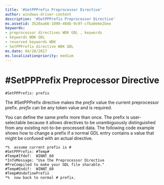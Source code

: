```yaml
---
title: '#SetPPPrefix Preprocessor Directive'
author: windows-driver-content
description: '#SetPPPrefix Preprocessor Directive'
ms.assetid: 3520aa66-1090-40db-9c9f-cfba0e6e2bee
keywords:
- preprocessor directives WDK GDL , keywords
- keywords WDK GDL
- reserved keywords WDK
- SetPPPrefix directive WDK GDL
ms.date: 04/20/2017
ms.localizationpriority: medium
---
```


# \#SetPPPrefix Preprocessor Directive


```GDL
#SetPPPrefix: prefix
```

The \#SetPPPrefix directive makes the *prefix* value the current preprocessor prefix. *prefix* can be any token value and is required.

You can define the same prefix more than once. The prefix is user-selectable because it allows directives to be unambiguously distinguished from any existing not-to-be-processed data. The following code example shows how to change a prefix if a normal GDL entry contains a value that might be confused with an actual directive.

```GDL
*%  assume current prefix is #
#SetPPPrefix: #Temp#
#Temp#Ifdef:  WINNT_60
*InfoMessage: "Use the Preprocessor Directive
#PreCompiled to make your GDL file sharable."
#Temp#Endif:  WINNT_60
#Temp#UndefinePrefix
*%  now back to normal # prefix.
```
